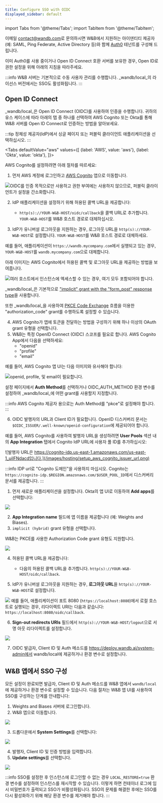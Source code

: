 ```yaml
---
title: Configure SSO with OIDC
displayed_sidebar: default
---
```

import Tabs from '@theme/Tabs';
import TabItem from '@theme/TabItem';

이메일 [contact@wandb.com](mailto:contact@wandb.com)로 문의하시면 W&B에서 지원하는 아이덴티티 제공자(예: SAML, Ping Federate, Active Directory 등)와 함께 [Auth0](https://auth0.com) 테넌트를 구성해 드립니다.

이미 Auth0를 사용 중이거나 Open ID Connect 호환 서버를 보유한 경우, Open ID로 권한 설정을 위해 아래의 지침을 따라주세요.

:::info
W&B 서버는 기본적으로 수동 사용자 관리를 수행합니다. _wandb/local_의 라이선스 버전에서는 SSO도 활성화됩니다.
:::

## Open ID Connect

_wandb/local_은 Open ID Connect (OIDC)를 사용하여 인증을 수행합니다. 귀하의 유스 케이스에 따라 아래의 탭 중 하나를 선택하여 AWS Cognito 또는 Okta를 통해 W&B 서버를 Open ID Connect로 인증하는 방법을 알아보세요.

:::tip
정체성 제공자(IdP)에서 싱글 페이지 또는 퍼블릭 클라이언트 애플리케이션을 선택하십시오.
:::

<Tabs
  defaultValue="aws"
  values={[
    {label: 'AWS', value: 'aws'},
    {label: 'Okta', value: 'okta'},
  ]}>
  <TabItem value="aws">

AWS Cognito를 설정하려면 아래 절차를 따르세요:

1. 먼저 AWS 계정에 로그인하고 [AWS Cognito](https://aws.amazon.com/cognito/) 앱으로 이동합니다.

![OIDC를 인증 목적으로만 사용하고 권한 부여에는 사용하지 않으므로, 퍼블릭 클라이언트가 설정을 간소화합니다.](/images/hosting/setup_aws_cognito.png)

2. IdP 애플리케이션을 설정하기 위해 허용된 콜백 URL을 제공합니다:
     * `http(s)://YOUR-W&B-HOST/oidc/callback`을 콜백 URL로 추가합니다. `YOUR-W&B-HOST`를 W&B 호스트 경로로 대체하십시오.

3. IdP가 유니버설 로그아웃을 지원하는 경우, 로그아웃 URL을 `http(s)://YOUR-W&B-HOST`로 설정합니다. `YOUR-W&B-HOST`를 W&B 호스트 경로로 대체하세요.

예를 들어, 애플리케이션이 `https://wandb.mycompany.com`에서 실행되고 있는 경우, `YOUR-W&B-HOST`를 `wandb.mycompany.com`으로 대체합니다.

아래 이미지는 AWS Cognito에서 허용된 콜백 및 로그아웃 URL을 제공하는 방법을 보여줍니다.

![여러 호스트에서 인스턴스에 엑세스할 수 있는 경우, 여기 모두 포함되어야 합니다.](/images/hosting/setup_aws_cognito_ui_settings.png)

_wandb/local_은 기본적으로 ["implicit" grant with the "form_post" response type](https://auth0.com/docs/get-started/authentication-and-authorization-flow/implicit-flow-with-form-post)을 사용합니다.

또한 _wandb/local_을 사용하여 [PKCE Code Exchange](https://www.oauth.com/oauth2-servers/pkce/) 흐름을 이용한 "authorization_code" grant를 수행하도록 설정할 수 있습니다.

4. AWS Cognito가 앱에 토큰을 전달하는 방법을 구성하기 위해 하나 이상의 OAuth grant 유형을 선택합니다.
5. W&B는 특정 OpenID Connect (OIDC) 스코프를 필요로 합니다. AWS Cognito App에서 다음을 선택하세요:
    * "openid"
    * "profile"
    * "email"

예를 들어, AWS Cognito 앱 UI는 다음 이미지와 유사해야 합니다:

![openid, profile, 및 email이 필요합니다.](/images/hosting/setup_aws_required_fields.png)

설정 페이지에서 **Auth Method**를 선택하거나 OIDC_AUTH_METHOD 환경 변수를 설정하여 _wandb/local_에 어떤 grant를 사용할지 지정합니다.

:::info
AWS Cognito 제공자 용으로는 Auth Method를 "pkce"로 설정해야 합니다.
:::

6. OIDC 발행자의 URL과 Client ID가 필요합니다. OpenID 디스커버리 문서는 `$OIDC_ISSUER/.well-known/openid-configuration`에 제공되어야 합니다.

예를 들어, AWS Cognito를 사용하여 발행자 URL을 생성하려면 **User Pools** 섹션 내의 **App Integration** 탭에서 Cognito IdP URL에 사용자 풀 ID를 추가하십시오:

![발행자 URL은 https://cognito-idp.us-east-1.amazonaws.com/us-east-1_uiIFNdacd입니다.](/images/hosting/setup_aws_cognito_issuer_url.png)

:::info
IDP url로 "Cognito 도메인"을 사용하지 마십시오. Cognito는 `https://cognito-idp.$REGION.amazonaws.com/$USER_POOL_ID`에서 디스커버리 문서를 제공합니다.
:::

  </TabItem>
  <TabItem value="okta">

1. 먼저 새로운 애플리케이션을 설정합니다. Okta의 앱 UI로 이동하여 **Add apps**를 선택합니다:

![](/images/hosting/okta.png)

2. **App Integration name** 필드에 앱 이름을 제공합니다 (예: Weights and Biases).
3. `implicit (hybrid)` grant 유형을 선택합니다.

W&B는 PKCE를 사용한 Authorization Code grant 유형도 지원합니다.

![](/images/hosting/pkce.png)

4. 허용된 콜백 URL을 제공합니다:
    * 다음의 허용된 콜백 URL을 추가합니다. `http(s)://YOUR-W&B-HOST/oidc/callback`.

5. IdP가 유니버설 로그아웃을 지원하는 경우, **로그아웃 URL**을 `http(s)://YOUR-W&B-HOST`로 설정합니다.

![](/images/hosting/redirect_uri.png)
예를 들어, 애플리케이션이 포트 8080 (`https://localhost:8080`)에서 로컬 호스트로 실행되는 경우, 리다이렉트 URI는 다음과 같습니다: `https://localhost:8080/oidc/callback`.

6. **Sign-out redirects URIs** 필드에서 `http(s)://YOUR-W&B-HOST/logout`으로 서명 아웃 리다이렉트를 설정합니다.

![](/images/hosting/signout_redirect.png)

7. OIDC 발급자, Client ID 및 Auth 메소드를 https://deploy.wandb.ai/system-admin에서 wandb/local에 제공하거나 환경 변수로 설정합니다.

  </TabItem>
</Tabs>

## W&B 앱에서 SSO 구성

모든 설정이 완료되면 발급자, Client ID 및 Auth 메소드를 W&B 앱에서 `wandb/local`에 제공하거나 환경 변수로 설정할 수 있습니다. 다음 절차는 W&B 앱 UI를 사용하여 SSO를 구성하는 단계를 안내합니다:

1. Weights and Biases 서버에 로그인합니다.
2. W&B 앱으로 이동합니다.

![](/images/hosting/system_settings.png)

3. 드롭다운에서 **System Settings**를 선택합니다:

![](/images/hosting/system_settings_select_settings.png)

4. 발행자, Client ID 및 인증 방법을 입력합니다.
5. **Update settings**를 선택합니다.

![](/images/hosting/system_settings_select_update.png)

:::info
SSO를 설정한 후 인스턴스에 로그인할 수 없는 경우 `LOCAL_RESTORE=true` 환경 변수를 설정하여 인스턴스를 재시작할 수 있습니다. 이렇게 하면 컨테이너 로그에 임시 비밀번호가 출력되고 SSO가 비활성화됩니다. SSO의 문제를 해결한 후에는 SSO를 다시 활성화하기 위해 해당 환경 변수를 제거해야 합니다.
:::